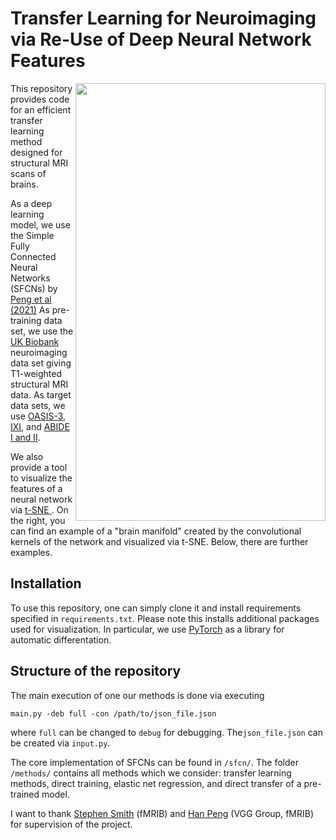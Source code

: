 # Transfer Learning for Neuroimaging via Re-Use of Deep Neural Network Features

<img align="right" src="https://github.com/PeterHolderrieth/TransferLearning_Neuroimaging/blob/main/visualization/plots/brain_manifold.png" width="400" height="700">

This repository provides code for an efficient transfer learning method designed for structural MRI scans of brains.
 
As a deep learning model, we use the Simple Fully Connected Neural Networks (SFCNs) by [Peng et al (2021)](https://www.sciencedirect.com/science/article/pii/S1361841520302358)
As pre-training data set, we use the [UK Biobank](https://www.nature.com/articles/nn.4393) neuroimaging data set giving T1-weighted structural MRI data. As target data sets,
we use [OASIS-3](https://www.oasis-brains.org/), [IXI](https://brain-development.org/ixi-dataset/), and [ABIDE I and II](http://fcon_1000.projects.nitrc.org/indi/abide/). 


We also provide a tool to visualize the features of a neural network via [t-SNE ](https://jmlr.org/papers/volume9/vandermaaten08a/vandermaaten08a.pdf). On the right, you can find an example of a "brain manifold" created by the convolutional kernels of the network and visualized via t-SNE. Below, there are further examples.

## Installation

To use this repository, one can simply clone it and  install requirements specified in `requirements.txt`.
Please note this installs additional packages used for visualization. In particular, we use [PyTorch](https://https://pytorch.org/) 
as a library for automatic differentation.

## Structure of the repository
The main execution of one our methods is done via executing 

```main.py -deb full -con /path/to/json_file.json```

where ``full`` can be changed to ``debug`` for debugging. The`json_file.json` can be created via `input.py`.

The core implementation of SFCNs can be found in `/sfcn/`. The folder `/methods/` contains all methods which we consider: transfer learning methods, direct training, elastic net regression, and direct transfer of a pre-trained model. 

I want to thank [Stephen Smith](https://www.neuroscience.ox.ac.uk/research-directory/stephen-smith) (fMRIB) and [Han Peng](https://ha-ha-ha-han.github.io/) (VGG Group, fMRIB) for supervision of the project.

